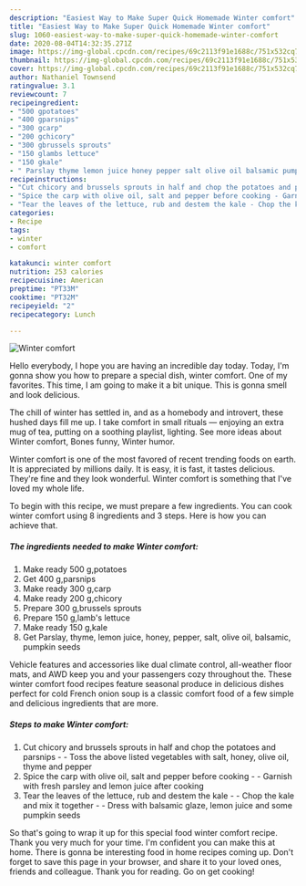 ```yaml
---
description: "Easiest Way to Make Super Quick Homemade Winter comfort"
title: "Easiest Way to Make Super Quick Homemade Winter comfort"
slug: 1060-easiest-way-to-make-super-quick-homemade-winter-comfort
date: 2020-08-04T14:32:35.271Z
image: https://img-global.cpcdn.com/recipes/69c2113f91e1688c/751x532cq70/winter-comfort-recipe-main-photo.jpg
thumbnail: https://img-global.cpcdn.com/recipes/69c2113f91e1688c/751x532cq70/winter-comfort-recipe-main-photo.jpg
cover: https://img-global.cpcdn.com/recipes/69c2113f91e1688c/751x532cq70/winter-comfort-recipe-main-photo.jpg
author: Nathaniel Townsend
ratingvalue: 3.1
reviewcount: 7
recipeingredient:
- "500 gpotatoes"
- "400 gparsnips"
- "300 gcarp"
- "200 gchicory"
- "300 gbrussels sprouts"
- "150 glambs lettuce"
- "150 gkale"
- " Parslay thyme lemon juice honey pepper salt olive oil balsamic pumpkin seeds"
recipeinstructions:
- "Cut chicory and brussels sprouts in half and chop the potatoes and parsnips - Toss the above listed vegetables with salt, honey, olive oil, thyme and pepper"
- "Spice the carp with olive oil, salt and pepper before cooking - Garnish with fresh parsley and lemon juice after cooking"
- "Tear the leaves of the lettuce, rub and destem the kale - Chop the kale and mix it together - Dress with balsamic glaze, lemon juice and some pumpkin seeds"
categories:
- Recipe
tags:
- winter
- comfort

katakunci: winter comfort 
nutrition: 253 calories
recipecuisine: American
preptime: "PT33M"
cooktime: "PT32M"
recipeyield: "2"
recipecategory: Lunch

---
```



![Winter comfort](https://img-global.cpcdn.com/recipes/69c2113f91e1688c/751x532cq70/winter-comfort-recipe-main-photo.jpg)

Hello everybody, I hope you are having an incredible day today. Today, I'm gonna show you how to prepare a special dish, winter comfort. One of my favorites. This time, I am going to make it a bit unique. This is gonna smell and look delicious.

The chill of winter has settled in, and as a homebody and introvert, these hushed days fill me up. I take comfort in small rituals — enjoying an extra mug of tea, putting on a soothing playlist, lighting. See more ideas about Winter comfort, Bones funny, Winter humor.

Winter comfort is one of the most favored of recent trending foods on earth. It is appreciated by millions daily. It is easy, it is fast, it tastes delicious. They're fine and they look wonderful. Winter comfort is something that I've loved my whole life.


To begin with this recipe, we must prepare a few ingredients. You can cook winter comfort using 8 ingredients and 3 steps. Here is how you can achieve that.

<!--inarticleads1-->

##### The ingredients needed to make Winter comfort:

1. Make ready 500 g,potatoes
1. Get 400 g,parsnips
1. Make ready 300 g,carp
1. Make ready 200 g,chicory
1. Prepare 300 g,brussels sprouts
1. Prepare 150 g,lamb&#39;s lettuce
1. Make ready 150 g,kale
1. Get  Parslay, thyme, lemon juice, honey, pepper, salt, olive oil, balsamic, pumpkin seeds


Vehicle features and accessories like dual climate control, all-weather floor mats, and AWD keep you and your passengers cozy throughout the. These winter comfort food recipes feature seasonal produce in delicious dishes perfect for cold French onion soup is a classic comfort food of a few simple and delicious ingredients that are more. 

<!--inarticleads2-->

##### Steps to make Winter comfort:

1. Cut chicory and brussels sprouts in half and chop the potatoes and parsnips - - Toss the above listed vegetables with salt, honey, olive oil, thyme and pepper
1. Spice the carp with olive oil, salt and pepper before cooking - - Garnish with fresh parsley and lemon juice after cooking
1. Tear the leaves of the lettuce, rub and destem the kale - - Chop the kale and mix it together - - Dress with balsamic glaze, lemon juice and some pumpkin seeds




So that's going to wrap it up for this special food winter comfort recipe. Thank you very much for your time. I'm confident you can make this at home. There is gonna be interesting food in home recipes coming up. Don't forget to save this page in your browser, and share it to your loved ones, friends and colleague. Thank you for reading. Go on get cooking!
